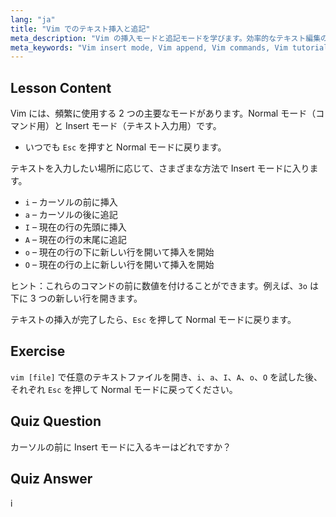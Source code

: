 ```yaml
---
lang: "ja"
title: "Vim でのテキスト挿入と追記"
meta_description: "Vim の挿入モードと追記モードを学びます。効率的なテキスト編集のための 'i'、'a'、'I'、'A'、'o'、'O' コマンドを理解しましょう。今すぐ Vim スキルを向上させましょう！"
meta_keywords: "Vim insert mode, Vim append, Vim commands, Vim tutorial, Linux text editor, beginner Vim, Vim guide, Vim 'i' 'a"
---
```


## Lesson Content

Vim には、頻繁に使用する 2 つの主要なモードがあります。Normal モード（コマンド用）と Insert モード（テキスト入力用）です。

- いつでも `Esc` を押すと Normal モードに戻ります。

テキストを入力したい場所に応じて、さまざまな方法で Insert モードに入ります。

- `i` – カーソルの前に挿入
- `a` – カーソルの後に追記
- `I` – 現在の行の先頭に挿入
- `A` – 現在の行の末尾に追記
- `o` – 現在の行の下に新しい行を開いて挿入を開始
- `O` – 現在の行の上に新しい行を開いて挿入を開始

ヒント：これらのコマンドの前に数値を付けることができます。例えば、`3o` は下に 3 つの新しい行を開きます。

テキストの挿入が完了したら、`Esc` を押して Normal モードに戻ります。

## Exercise

`vim [file]` で任意のテキストファイルを開き、`i`、`a`、`I`、`A`、`o`、`O` を試した後、それぞれ `Esc` を押して Normal モードに戻ってください。

## Quiz Question

カーソルの前に Insert モードに入るキーはどれですか？

## Quiz Answer

i

